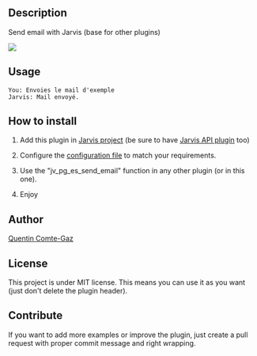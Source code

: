 ## Description
Send email with Jarvis (base for other plugins)

<img src="https://raw.githubusercontent.com/QuentinCG/jarvis-email-sender/master/presentation.jpg">


## Usage
```
You: Envoies le mail d'exemple
Jarvis: Mail envoyé.
```


## How to install

1) Add this plugin in <a target="_blank" href="http://domotiquefacile.fr/jarvis/content/plugins">Jarvis project</a> (be sure to have <a target="_blank" href="https://github.com/alexylem/jarvis-api">Jarvis API plugin</a> too)

2) Configure the <a target="_blank" href="https://github.com/QuentinCG/jarvis-email-sender/blob/master/config.sh">configuration file</a> to match your requirements.

3) Use the "jv_pg_es_send_email" function in any other plugin (or in this one).

4) Enjoy


## Author
[Quentin Comte-Gaz](http://quentin.comte-gaz.com/)


## License

This project is under MIT license. This means you can use it as you want (just don't delete the plugin header).


## Contribute

If you want to add more examples or improve the plugin, just create a pull request with proper commit message and right wrapping.
